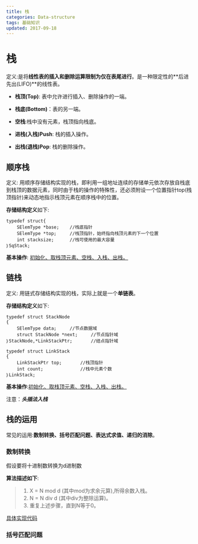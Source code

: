 ```yaml
---
title: 栈
categories: Data-structure
tags: 基础知识
updated: 2017-09-18
---
```


# 栈 #

定义:是将**线性表的插入和删除运算限制为仅在表尾进行**。是一种限定性的**后进先出(LIFO)**的线性表。

+ **栈顶(Top)**: 表中允许进行插入、删除操作的一端。

+ **栈底(Bottom)**：表的另一端。

+ **空栈**:栈中没有元素，栈顶指向栈底。

+ **进栈(入栈)Push**: 栈的插入操作。

+ **出栈(退栈)Pop**: 栈的删除操作。

## 顺序栈 ##

定义: 用顺序存储结构实现的栈，即利用一组地址连续的存储单元依次存放自栈底到栈顶的数据元素，同时由于栈的操作的特殊性，还必须附设一个位置指针top(栈顶指针)来动态地指示栈顶元素在顺序栈中的位置。

**存储结构定义**如下:

	typedef struct{
		SElemType *base;	//栈底指针
		SElemType *top;	    //栈顶指针，始终指向栈顶元素的下一个位置
		int stacksize;		//栈可使用的最大容量
	｝SqStack;
	
**基本操作**: [初始化、取栈顶元素、空栈、入栈、出栈。](https://github.com/YSZYCF/stack/tree/master/stack)

## 链栈 ##

定义: 用链式存储结构实现的栈，实际上就是一个**单链表**。

**存储结构定义**如下:
	
	typedef struct StackNode
	{
		SElemType data;		//节点数据域
		struct StackNode *next;		//节点指针域
	｝StackNode,*LinkStackPtr;		//结点指针域

	typedef struct LinkStack
	{
		LinkStackPtr top;		//栈顶指针
		int count;				//栈中元素个数
	｝LinkStack;

**基本操作**:[初始化、取栈顶元素、空栈、入栈、出栈。](https://github.com/YSZYCF/stack/tree/master/stack)

注意：***头插法入栈***

## 栈的运用 ##

常见的运用:**数制转换、括号匹配问题、表达式求值、递归的消除**。

### 数制转换 ###

假设要将十进制数转换为d进制数

**算法描述如下**:

>1. X = N mod d (其中mod为求余元算),所得余数入栈。
>2. N = N div d (其中div为整除运算)。
>3. 重复上述步骤，直到N等于0。

[具体实现代码](https://github.com/YSZYCF/stack/blob/master/stack/apply.cpp)

### 括号匹配问题 ###